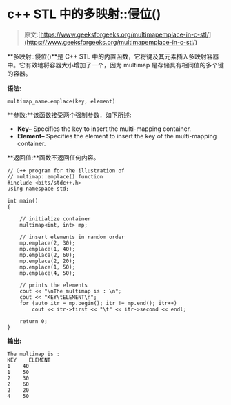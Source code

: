 # c++ STL 中的多映射::侵位()

> 原文:[https://www.geeksforgeeks.org/multimapemplace-in-c-stl/](https://www.geeksforgeeks.org/multimapemplace-in-c-stl/)

**多映射::侵位()**是 C++ STL 中的内置函数，它将键及其元素插入多映射容器中。它有效地将容器大小增加了一个，因为 multimap 是存储具有相同值的多个键的容器。

**语法:**

```
multimap_name.emplace(key, element)

```

**参数:**该函数接受两个强制参数，如下所述:

*   **Key–** Specifies the key to insert the multi-mapping container.
*   **Element–** Specifies the element to insert the key of the multi-mapping container.

**返回值:**函数不返回任何内容。

```
// C++ program for the illustration of
// multimap::emplace() function
#include <bits/stdc++.h>
using namespace std;

int main()
{

    // initialize container
    multimap<int, int> mp;

    // insert elements in random order
    mp.emplace(2, 30);
    mp.emplace(1, 40);
    mp.emplace(2, 60);
    mp.emplace(2, 20);
    mp.emplace(1, 50);
    mp.emplace(4, 50);

    // prints the elements
    cout << "\nThe multimap is : \n";
    cout << "KEY\tELEMENT\n";
    for (auto itr = mp.begin(); itr != mp.end(); itr++)
        cout << itr->first << "\t" << itr->second << endl;

    return 0;
}
```

**输出:**

```
The multimap is : 
KEY    ELEMENT
1    40
1    50
2    30
2    60
2    20
4    50

```